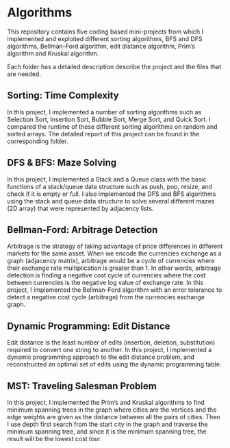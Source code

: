 # Algorithms
This repository contains five coding based mini-projects from which I implemented and exploited different sorting algorithms, BFS and DFS algorithms, Bellman-Ford algorithm, edit distance algorithm, Prim’s algorithm and Kruskal algorithm. 

Each folder has a detailed description describe the project and the files that are needed.

## Sorting: Time Complexity
In this project, I implemented a number of sorting algorithms such as Selection Sort, Insertion Sort, Bubble Sort, Merge Sort, and Quick Sort. I compared the runtime of these different sorting algorithms on random and sorted arrays. The detailed report of this project can be found in the corresponding folder.

## DFS & BFS: Maze Solving
In this project, I implemented a Stack and a Queue class with the basic functions of a stack/queue data structure such as push, pop, resize, and check if it is empty or full. I also implemented the DFS and BFS algorithms using the stack and queue data structure to solve several different mazes (2D array) that were represented by adjacency lists.

## Bellman-Ford: Arbitrage Detection
Arbitrage is the strategy of taking advantage of price differences in different markets for the same asset. When we encode the currencies exchange as a graph (adjacency matrix), arbitrage would be a cycle of currencies where their exchange rate multiplication is greater than 1. In other words, arbitrage detection is finding a negative cost cycle of currencies where the cost between currencies is the negative log value of exchange rate. In this project, I implemented the Bellman-Ford algorithm with an error tolerance to detect a negative cost cycle (arbitrage) from the currencies exchange graph. 

## Dynamic Programming: Edit Distance
Edit distance is the least number of edits (insertion, deletion, substitution) required to convert one string to another. In this project, I implemented a dynamic programming approach to the edit distance problem, and reconstructed an optimal set of edits using the dynamic programming table.

## MST: Traveling Salesman Problem
In this project, I implemented the Prim’s and Kruskal algorithms to find minimum spanning trees in the graph where cities are the vertices and the edge weights are given as the distance between all the pairs of cities. Then I use depth first search from the start city in the graph and traverse the minimum spanning tree, and since it is the minimum spanning tree, the result will be the lowest cost tour.

